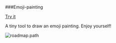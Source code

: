 ###Emoji-painting

[Try it](http://fwon.cn/emoji-painting.html)

A tiny tool to draw an emoji painting. Enjoy yourself!

![roadmap.path](https://raw.githubusercontent.com/fwon/blog/master/assets/emoji-painting.png)
